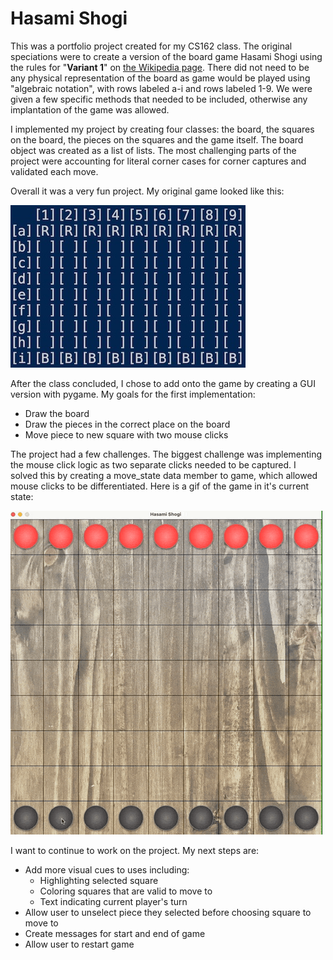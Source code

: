 # Hasami Shogi

This was a portfolio project created for my CS162 class. The original speciations were to create a version of the board game Hasami Shogi using the rules for "**Variant 1**" on [the Wikipedia page](https://en.wikipedia.org/wiki/Hasami_shogi). There did not need to be any physical representation of the board as game would be played using "algebraic notation", with rows labeled a-i and rows labeled 1-9. We were given a few specific methods that needed to be included, otherwise any implantation of the game was allowed.

I implemented my project by creating four classes: the board, the squares on the board, the pieces on the squares and the game itself. The board object was created as a list of lists. The most challenging parts of the project were accounting for literal corner cases for corner captures and validated each move. 

Overall it was a very fun project. My original game looked like this:

![](original.jpg)

After the class concluded, I chose to add onto the game by creating a GUI version with pygame. My goals for the first implementation:

- Draw the board
- Draw the pieces in the correct place on the board
- Move piece to new square with two mouse clicks

The project had a few challenges. The biggest challenge was implementing the mouse click logic as two separate clicks needed to be captured. I solved this by creating a move_state data member to game, which allowed mouse clicks to be differentiated. Here is a gif of the game in it's current state:

![](https://raw.githubusercontent.com/alexperryrhodes/hasami-shogi-game/main/hasami_shogi/assets/shogiv1.gif)


I want to continue to work on the project. My next steps are:
- Add more visual cues to uses including:
    * Highlighting selected square
    * Coloring squares that are valid to move to
    * Text indicating current player's turn
- Allow user to unselect piece they selected before choosing square to move to
- Create messages for start and end of game
- Allow user to restart game
